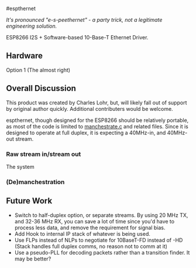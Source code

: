 #espthernet

*It's pronounced "e-s-peethernet" - a party trick, not a legitimate engineering solution.*

ESP8266 I2S + Software-based 10-Base-T Ethernet Driver.  

## Hardware

Option 1 (The almost right)


## Overall Discussion
This product was created by Charles Lohr, but, will likely fall out of support by original author quickly.  Additional contributers would be welcome.

espthernet, though designed for the ESP8266 should be relatively portable, as most of the code is limited to [manchestrate.c](user/manchestrate.c) and related files.  Since it is designed to operate at full duplex, it is expecting a 40MHz-in, and 40MHz-out stream. 

### Raw stream in/stream out

The system

### (De)manchestration



## Future Work
 * Switch to half-duplex option, or separate streams.  By using 20 MHz TX, and 32-36 MHz RX, you can save a lot of time since you'd have to process less data, and remove the requirement for signal bias. 
 * Add Hook to internal IP stack of whatever is being used.
 * Use FLPs instead of NLPs to negotiate for 10BaseT-FD instead of -HD  (Stack handles full duplex comms, no reason not to comm at it)
 * Use a pseudo-PLL for decoding packets rather than a transition finder.  It may be better?
